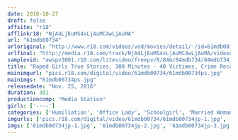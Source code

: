 ```yaml
---
date: 2018-10-27
draft: false
affsite: "r18"
afflinkr18: "NjA4LjEuMS4xLjAuMC4wLjAuMA"
url: "61mdb00734"
urloriginal: "http://www.r18.com/videos/vod/movies/detail/-/id=61mdb00734"
urlfinal: "http://media.r18.com/track/NjA4LjEuMS4xLjAuMC4wLjAuMA/videos/vod/movies/detail/-/id=61mdb00734"
samplevid: "awspv3001.r18.com/litevideo/freepv/8/84m/84mdb734/84mdb734_dmb_w.mp4"
title: "Raped Girls True Stories, 300 Minutes - 40 Victimes, Crime Records Of Rapists Who like Rough Sex"
mainimgurl: "pics.r18.com/digital/video/61mdb00734/61mdb00734ps.jpg"
mainimgs: "61mdb00734ps.jpg"
releasedate: "Nov. 25, 2016"
duration: 301
productioncomp: "Media Station"
girls: ['----']
categories: ['Humiliation', 'Office Lady', 'Schoolgirl', 'Married Woman', 'Reluctant', 'Compilation', 'Over 4 Hours', 'Hi-Def']
imgurls: ['pics.r18.com/digital/video/61mdb00734/61mdb00734jp-1.jpg', 'pics.r18.com/digital/video/61mdb00734/61mdb00734jp-2.jpg', 'pics.r18.com/digital/video/61mdb00734/61mdb00734jp-3.jpg', 'pics.r18.com/digital/video/61mdb00734/61mdb00734jp-4.jpg', 'pics.r18.com/digital/video/61mdb00734/61mdb00734jp-5.jpg', 'pics.r18.com/digital/video/61mdb00734/61mdb00734jp-6.jpg', 'pics.r18.com/digital/video/61mdb00734/61mdb00734jp-7.jpg', 'pics.r18.com/digital/video/61mdb00734/61mdb00734jp-8.jpg', 'pics.r18.com/digital/video/61mdb00734/61mdb00734jp-9.jpg', 'pics.r18.com/digital/video/61mdb00734/61mdb00734jp-10.jpg', 'pics.r18.com/digital/video/61mdb00734/61mdb00734jp-11.jpg', 'pics.r18.com/digital/video/61mdb00734/61mdb00734jp-12.jpg', 'pics.r18.com/digital/video/61mdb00734/61mdb00734jp-13.jpg', 'pics.r18.com/digital/video/61mdb00734/61mdb00734jp-14.jpg', 'pics.r18.com/digital/video/61mdb00734/61mdb00734jp-15.jpg', 'pics.r18.com/digital/video/61mdb00734/61mdb00734jp-16.jpg', 'pics.r18.com/digital/video/61mdb00734/61mdb00734jp-17.jpg', 'pics.r18.com/digital/video/61mdb00734/61mdb00734jp-18.jpg', 'pics.r18.com/digital/video/61mdb00734/61mdb00734jp-19.jpg', 'pics.r18.com/digital/video/61mdb00734/61mdb00734jp-20.jpg']
imgs: ['61mdb00734jp-1.jpg', '61mdb00734jp-2.jpg', '61mdb00734jp-3.jpg', '61mdb00734jp-4.jpg', '61mdb00734jp-5.jpg', '61mdb00734jp-6.jpg', '61mdb00734jp-7.jpg', '61mdb00734jp-8.jpg', '61mdb00734jp-9.jpg', '61mdb00734jp-10.jpg', '61mdb00734jp-11.jpg', '61mdb00734jp-12.jpg', '61mdb00734jp-13.jpg', '61mdb00734jp-14.jpg', '61mdb00734jp-15.jpg', '61mdb00734jp-16.jpg', '61mdb00734jp-17.jpg', '61mdb00734jp-18.jpg', '61mdb00734jp-19.jpg', '61mdb00734jp-20.jpg']
---
```

